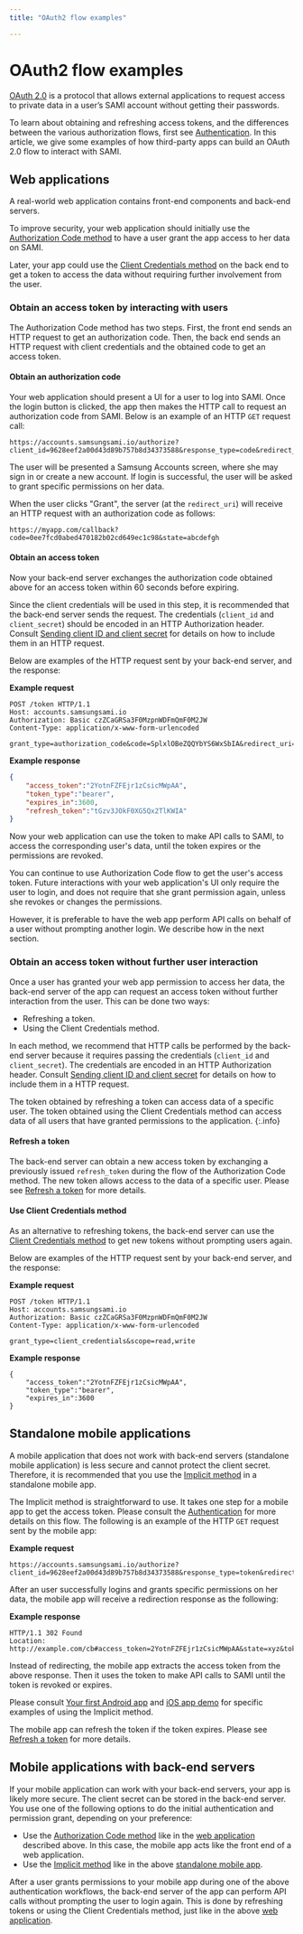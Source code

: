 ```yaml
---
title: "OAuth2 flow examples"

---
```


# OAuth2 flow examples 

[OAuth 2.0](http://tools.ietf.org/html/draft-ietf-oauth-v2-23) is a protocol that allows external applications to request access to private data in a user’s SAMI account without getting their passwords. 

To learn about obtaining and refreshing access tokens, and the differences between the various authorization flows, first see [Authentication](/sami/sami-documentation/authentication.html). In this article, we give some examples of how third-party apps can build an OAuth 2.0 flow to interact with SAMI.

## Web applications

A real-world web application contains front-end components and back-end servers. 

To improve security, your web application should initially use the [Authorization Code method](/sami/sami-documentation/authentication.html#authorization-code-method) to have a user grant the app access to her data on SAMI. 

Later, your app could use the [Client Credentials method](/sami/sami-documentation/authentication.html#client-credentials-method) on the back end to get a token to access the data without requiring further involvement from the user.

### Obtain an access token by interacting with users

The Authorization Code method has two steps. First, the front end sends an HTTP request to get an authorization code. Then, the back end sends an HTTP request with client credentials and the obtained code to get an access token. 

#### Obtain an authorization code

Your web application should present a UI for a user to log into SAMI. Once the login button is clicked, the app then makes the HTTP call to request an authorization code from SAMI. Below is an example of an HTTP `GET` request call:

    https://accounts.samsungsami.io/authorize?client_id=9628eef2a00d43d89b757b8d34373588&response_type=code&redirect_uri=https://myapp.com/callback&state=abcdefgh&scope=read,write

The user will be presented a Samsung Accounts screen, where she may sign in or create a new account. If login is successful, the user will be asked to grant specific permissions on her data.

When the user clicks "Grant", the server (at the `redirect_uri`) will receive an HTTP request with an authorization code as follows:

    https://myapp.com/callback?code=0ee7fcd0abed470182b02cd649ec1c98&state=abcdefgh

#### Obtain an access token

Now your back-end server exchanges the authorization code obtained above for an access token within 60 seconds before expiring. 

Since the client credentials will be used in this step, it is recommended that the back-end server sends the request. The credentials (`client_id` and `client_secret`) should be encoded in an HTTP Authorization header. Consult [Sending client ID and client secret](/sami/sami-documentation/authentication.html#sending-clientid-and-clientsecret) for details on how to include them in an HTTP request. 

Below are examples of the HTTP request sent by your back-end server, and the response:

**Example request** 

~~~
POST /token HTTP/1.1
Host: accounts.samsungsami.io
Authorization: Basic czZCaGRSa3F0MzpnWDFmQmF0M2JW
Content-Type: application/x-www-form-urlencoded

grant_type=authorization_code&code=SplxlOBeZQQYbYS6WxSbIA&redirect_uri=https://myapp.com/callback&state=abcdefgh&scope=read,write
~~~

**Example response** 

~~~~json
{
    "access_token":"2YotnFZFEjr1zCsicMWpAA",
    "token_type":"bearer",
    "expires_in":3600,
    "refresh_token":"tGzv3JOkF0XG5Qx2TlKWIA"
}
~~~~

Now your web application can use the token to make API calls to SAMI, to access the corresponding user's data, until the token expires or the permissions are revoked.

You can continue to use Authorization Code flow to get the user's access token. Future interactions with your web application's UI only require the user to login, and does not require that she grant permission again, unless she revokes or changes the permissions.

However, it is preferable to have the web app perform API calls on behalf of a user without prompting another login. We describe how in the next section.

### Obtain an access token without further user interaction

Once a user has granted your web app permission to access her data, the back-end server of the app can request an access token without further interaction from the user. This can be done two ways: 

- Refreshing a token. 
- Using the Client Credentials method. 

In each method, we recommend that HTTP calls be performed by the back-end server because it requires passing the credentials (`client_id` and `client_secret`). The credentials are encoded in an HTTP Authorization header. Consult [Sending client ID and client secret](/sami/sami-documentation/authentication.html#sending-clientid-and-clientsecret) for details on how to include them in a HTTP request.

The token obtained by refreshing a token can access data of a specific user. The token obtained using the Client Credentials method can access data of all users that have granted permissions to the application.
{:.info}

#### Refresh a token

The back-end server can obtain a new access token by exchanging a previously issued `refresh_token` during the flow of the Authorization Code method. The new token allows access to the data of a specific user. Please see [Refresh a token](/sami/sami-documentation/authentication.html#refresh-a-token) for more details.

#### Use Client Credentials method

As an alternative to refreshing tokens, the back-end server can use the [Client Credentials method](/sami/sami-documentation/authentication.html#client-credentials-method) to get new tokens without prompting users again. 

Below are examples of the HTTP request sent by your back-end server, and the response:

**Example request**

~~~ 
POST /token HTTP/1.1
Host: accounts.samsungsami.io
Authorization: Basic czZCaGRSa3F0MzpnWDFmQmF0M2JW
Content-Type: application/x-www-form-urlencoded

grant_type=client_credentials&scope=read,write
~~~

**Example response**

~~~~
{
    "access_token":"2YotnFZFEjr1zCsicMWpAA",
    "token_type":"bearer",
    "expires_in":3600
}
~~~~

## Standalone mobile applications

A mobile application that does not work with back-end servers (standalone mobile application) is less secure and cannot protect the client secret. Therefore, it is recommended that you use the [Implicit method](/sami/sami-documentation/authentication.html#implicit-method) in a standalone mobile app.

The Implicit method is straightforward to use. It takes one step for a mobile app to get the access token. Please consult the [Authentication](/sami/sami-documentation/authentication.html#implicit-method) for more details on this flow. The following is an example of the HTTP `GET` request sent by the mobile app:

**Example request**

    https://accounts.samsungsami.io/authorize?client_id=9628eef2a00d43d89b757b8d34373588&response_type=token&redirect_uri=https://myapp.com/callback&state=abcdefgh&scope=read,write

After an user successfully logins and grants specific permissions on her data, the mobile app will receive a redirection response as the following:

**Example response**

~~~~ 
HTTP/1.1 302 Found
Location: http://example.com/cb#access_token=2YotnFZFEjr1zCsicMWpAA&state=xyz&token_type=bearer&expires_in=7200
~~~~

Instead of redirecting, the mobile app extracts the access token from the above response. Then it uses the token to make API calls to SAMI until the token is revoked or expires.

Please consult [Your first Android app](/sami/demos-tools/your-first-android-app.html) and [iOS app demo](https://github.com/samsungsamiio/sami-ios-demo) for specific examples of using the Implicit method.

The mobile app can refresh the token if the token expires. Please see [Refresh a token](/sami/sami-documentation/authentication.html#refresh-a-token) for more details.

## Mobile applications with back-end servers

If your mobile application can work with your back-end servers, your app is likely more secure. The client secret can be stored in the back-end server. You use one of the following options to do the initial authentication and permission grant, depending on your preference:

- Use the [Authorization Code method](/sami/sami-documentation/authentication.html#authorization-code-method) like in the [web application](#web-applications) described above. In this case, the mobile app acts like the front end of a web application.
- Use the [Implicit method](/sami/sami-documentation/authentication.html#implicit-method) like in the above [standalone mobile app](#standalone-mobile-applications).

After a user grants permissions to your mobile app during one of the above authentication workflows, the back-end server of the app can perform API calls without prompting the user to login again. This is done by refreshing tokens or using the Client Credentials method, just like in the above [web application](#obtain-an-access-token-without-further-user-interaction).